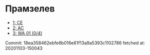 # Прамзелев
- [1: CE](1.md)
- [2: AC](2.md)
- [3: WA 01 (0/4)](3.md)

Commit: 18ea358462ebfe6b016e61f13a9a5393c1102786
 fetched at: 20201103-150043
